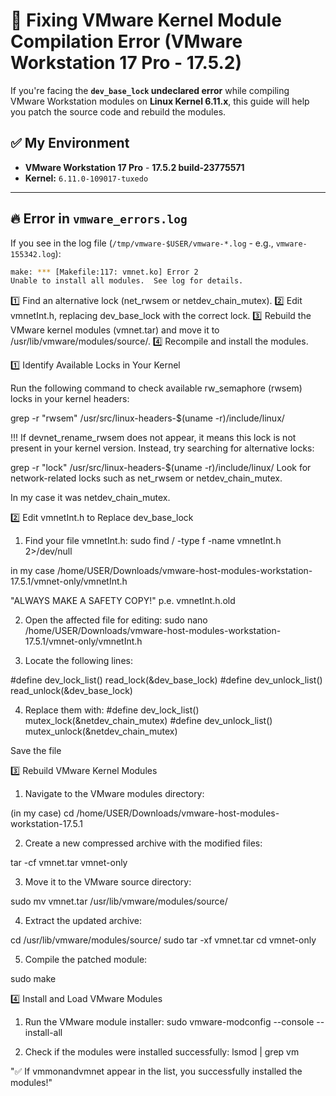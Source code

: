 # 🚀 Fixing VMware Kernel Module Compilation Error (VMware Workstation 17 Pro - 17.5.2)

If you're facing the **`dev_base_lock` undeclared error** while compiling VMware Workstation modules on **Linux Kernel 6.11.x**, this guide will help you patch the source code and rebuild the modules.

## ✅ My Environment  
- **VMware Workstation 17 Pro** - **17.5.2 build-23775571**  
- **Kernel:** `6.11.0-109017-tuxedo`  

---

## 🔥 **Error in `vmware_errors.log`**
If you see in the log file (`/tmp/vmware-$USER/vmware-*.log` - e.g., `vmware-155342.log`):

```bash
make: *** [Makefile:117: vmnet.ko] Error 2
Unable to install all modules.  See log for details.
```

1️⃣ Find an alternative lock (net_rwsem or netdev_chain_mutex).
2️⃣ Edit vmnetInt.h, replacing dev_base_lock with the correct lock.
3️⃣ Rebuild the VMware kernel modules (vmnet.tar) and move it to /usr/lib/vmware/modules/source/.
4️⃣ Recompile and install the modules.

1️⃣ Identify Available Locks in Your Kernel

Run the following command to check available rw_semaphore (rwsem) locks in your kernel headers:

grep -r "rwsem" /usr/src/linux-headers-$(uname -r)/include/linux/


!!! If devnet_rename_rwsem does not appear, it means this lock is not present in your kernel version. Instead, try searching for alternative locks:

grep -r "lock" /usr/src/linux-headers-$(uname -r)/include/linux/
Look for network-related locks such as net_rwsem or netdev_chain_mutex.

In my case it was netdev_chain_mutex.

2️⃣  Edit vmnetInt.h to Replace dev_base_lock
1) Find your file vmnetInt.h:
sudo find / -type f -name vmnetInt.h 2>/dev/null

in my case
/home/USER/Downloads/vmware-host-modules-workstation-17.5.1/vmnet-only/vmnetInt.h

"ALWAYS MAKE A SAFETY COPY!" p.e. vmnetInt.h.old

2) Open the affected file for editing:
sudo nano /home/USER/Downloads/vmware-host-modules-workstation-17.5.1/vmnet-only/vmnetInt.h

3) Locate the following lines:

#define dev_lock_list()    read_lock(&dev_base_lock)
#define dev_unlock_list()  read_unlock(&dev_base_lock)

4) Replace them with: 
#define dev_lock_list()    mutex_lock(&netdev_chain_mutex)
#define dev_unlock_list()  mutex_unlock(&netdev_chain_mutex)

Save the file

3️⃣ Rebuild VMware Kernel Modules

1) Navigate to the VMware modules directory:

(in my case)
cd /home/USER/Downloads/vmware-host-modules-workstation-17.5.1

2) Create a new compressed archive with the modified files:

tar -cf vmnet.tar vmnet-only

3) Move it to the VMware source directory:

sudo mv vmnet.tar /usr/lib/vmware/modules/source/

4) Extract the updated archive:

cd /usr/lib/vmware/modules/source/
sudo tar -xf vmnet.tar
cd vmnet-only


5) Compile the patched module:

sudo make

4️⃣ Install and Load VMware Modules

1) Run the VMware module installer:
sudo vmware-modconfig --console --install-all

2) Check if the modules were installed successfully:
lsmod | grep vm

"✅ If vmmonandvmnet appear in the list, you successfully installed the modules!"
